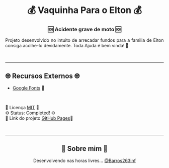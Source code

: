 <div align="center">

#   💰 Vaquinha Para o Elton 💰

</div>

<div align="center">

### 🆘 Acidente grave de moto 🆘

</div>

<div align="justify">

<p>
    Projeto desenvolvido no intuito de arrecadar fundos para a familia de Elton consiga acolhe-lo devidamente. Toda Ajuda é bem vinda! 🙏
</p>

</div>

  
<br>

---

## 🌐 Recursos Externos 🌐
 
- [Google Fonts](https://fonts.google.com/) 🔗  

<br>


📄 Licença [MIT](https://choosealicense.com/licenses/mit/) 📄  
⚙️ Status: Completed! ⚙️   
🔗 Link do projeto [GitHub Pages]( https://barros263inf.github.io/vaquinha/ )🔗

<br>


---


<div align="center">

## 🤘 Sobre mim 🎸

Desenvolvendo nas horas livres...
[@Barros263inf](https://www.github.com/Barros263inf)

</div>

